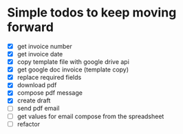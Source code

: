 # Simple todos to keep moving forward

- [x] get invoice number
- [x] get invoice date
- [x] copy template file with google drive api
- [x] get google doc invoice (template copy)
- [x] replace required fields 
- [x] download pdf
- [x] compose pdf message
- [x] create draft
- [ ] send pdf email
- [ ] get values for email compose from the spreadsheet
- [ ] refactor 
